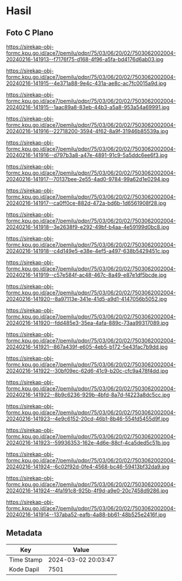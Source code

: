 # Hasil

## Foto C Plano

https://sirekap-obj-formc.kpu.go.id/ace7/pemilu/pdpr/75/03/06/20/02/7503062002004-20240216-141913--f7176f75-d168-4f96-a5fa-bd4176d6ab03.jpg

https://sirekap-obj-formc.kpu.go.id/ace7/pemilu/pdpr/75/03/06/20/02/7503062002004-20240216-141915--4e371a88-9e4c-431a-ae8c-ac7fc0015a9d.jpg

https://sirekap-obj-formc.kpu.go.id/ace7/pemilu/pdpr/75/03/06/20/02/7503062002004-20240216-141915--1aac89a8-83eb-44b3-a5a8-953a54a69991.jpg

https://sirekap-obj-formc.kpu.go.id/ace7/pemilu/pdpr/75/03/06/20/02/7503062002004-20240216-141916--22718200-3594-4f62-8a9f-31946b85539a.jpg

https://sirekap-obj-formc.kpu.go.id/ace7/pemilu/pdpr/75/03/06/20/02/7503062002004-20240216-141916--d797b3a8-a47e-4891-91c9-5a5ddc6ee6f3.jpg

https://sirekap-obj-formc.kpu.go.id/ace7/pemilu/pdpr/75/03/06/20/02/7503062002004-20240216-141917--70137bee-2e55-4ad0-9784-99a62d1e0294.jpg

https://sirekap-obj-formc.kpu.go.id/ace7/pemilu/pdpr/75/03/06/20/02/7503062002004-20240216-141917--ca0ff0ce-882d-472a-bd6b-1d6561908f28.jpg

https://sirekap-obj-formc.kpu.go.id/ace7/pemilu/pdpr/75/03/06/20/02/7503062002004-20240216-141918--3e2638f9-e292-49bf-b4aa-4e59199d0bc8.jpg

https://sirekap-obj-formc.kpu.go.id/ace7/pemilu/pdpr/75/03/06/20/02/7503062002004-20240216-141918--c4d149e5-e38e-4ef5-a497-638b5429451c.jpg

https://sirekap-obj-formc.kpu.go.id/ace7/pemilu/pdpr/75/03/06/20/02/7503062002004-20240216-141919--c57e584f-ac48-467c-8a49-e87e1df5bcde.jpg

https://sirekap-obj-formc.kpu.go.id/ace7/pemilu/pdpr/75/03/06/20/02/7503062002004-20240216-141920--8a97113e-341e-41d5-a9d1-4147056b5052.jpg

https://sirekap-obj-formc.kpu.go.id/ace7/pemilu/pdpr/75/03/06/20/02/7503062002004-20240216-141920--fdd485e3-35ea-4afa-889c-73aa99317089.jpg

https://sirekap-obj-formc.kpu.go.id/ace7/pemilu/pdpr/75/03/06/20/02/7503062002004-20240216-141921--867a439f-e605-4eb5-b172-5e43fac7b9dd.jpg

https://sirekap-obj-formc.kpu.go.id/ace7/pemilu/pdpr/75/03/06/20/02/7503062002004-20240216-141922--30bf09ec-62d6-41c9-b20c-cfc9a478f4dd.jpg

https://sirekap-obj-formc.kpu.go.id/ace7/pemilu/pdpr/75/03/06/20/02/7503062002004-20240216-141922--8b9c6236-929b-4bfd-8a7d-f4223a8dc5cc.jpg

https://sirekap-obj-formc.kpu.go.id/ace7/pemilu/pdpr/75/03/06/20/02/7503062002004-20240216-141923--4e9c6152-20cd-46b1-8b46-554fd5455d9f.jpg

https://sirekap-obj-formc.kpu.go.id/ace7/pemilu/pdpr/75/03/06/20/02/7503062002004-20240216-141923--59936353-162e-4d6e-88cf-4ca5ded5c51b.jpg

https://sirekap-obj-formc.kpu.go.id/ace7/pemilu/pdpr/75/03/06/20/02/7503062002004-20240216-141924--6c02f92d-0fe4-4568-bc46-59413bf32da9.jpg

https://sirekap-obj-formc.kpu.go.id/ace7/pemilu/pdpr/75/03/06/20/02/7503062002004-20240216-141924--4fa191c8-925b-4f9d-a9e0-20c7458d9286.jpg

https://sirekap-obj-formc.kpu.go.id/ace7/pemilu/pdpr/75/03/06/20/02/7503062002004-20240216-141914--137aba52-eafb-4a88-bb61-48b525e2416f.jpg


## Metadata

| Key        | Value               |
| ---------- | ------------------- |
| Time Stamp | 2024-03-02 20:03:47 |
| Kode Dapil | 7501                |



